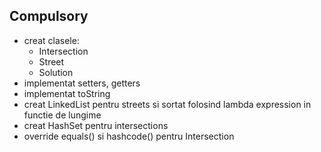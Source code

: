 Compulsory
-
- creat clasele:
  - Intersection
  - Street
  - Solution
- implementat setters, getters
- implementat toString
- creat LinkedList pentru streets si sortat folosind lambda expression in functie de lungime
- creat HashSet pentru intersections
- override equals() si hashcode() pentru Intersection
